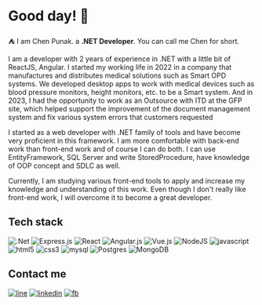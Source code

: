 
# Good day! 👋

⛺️ I am Chen Punak. a **.NET Developer**. You can call me Chen for short.

I am a developer with 2 years of experience in .NET with a little bit of ReactJS, Angular.
I started my working life in 2022 in a company that manufactures and distributes medical solutions such as Smart OPD systems. We developed desktop apps to work with medical devices such as blood pressure monitors, height monitors, etc. to be a Smart system.
And in 2023, I had the opportunity to work as an Outsource with ITD at the GFP site, which helped support the improvement of the document management system and fix various system errors that customers requested

I started as a web developer with .NET family of tools and have become very proficient in this framework. I am more comfortable with back-end work than front-end work and of course I can do both. I can use EntityFramework, SQL Server and write StoredProcedure, have knowledge of OOP concept and SDLC as well.

Currently, I am studying various front-end tools to apply and increase my knowledge and understanding of this work. Even though I don't really like front-end work, I will overcome it to become a great developer.

## Tech stack
![.Net](https://img.shields.io/badge/.NET-5C2D91?style=for-the-badge&logo=.net&logoColor=white)
![Express.js](https://img.shields.io/badge/express.js-%23404d59.svg?style=for-the-badge&logo=express&logoColor=%2361DAFB)
![React](https://img.shields.io/badge/react-%2320232a.svg?style=for-the-badge&logo=react&logoColor=%2361DAFB)
![Angular.js](https://img.shields.io/badge/angular.js-%23E23237.svg?style=for-the-badge&logo=angularjs&logoColor=white)
![Vue.js](https://img.shields.io/badge/vuejs-%2335495e.svg?style=for-the-badge&logo=vuedotjs&logoColor=%234FC08D)
![NodeJS](https://img.shields.io/badge/node.js-6DA55F?style=for-the-badge&logo=node.js&logoColor=white)
![javascript](https://img.shields.io/badge/JavaScript-F7DF1E?style=for-the-badge&logo=javascript&logoColor=black)
![html5](https://img.shields.io/badge/HTML-239120?style=for-the-badge&logo=html5&logoColor=white)
![css3](https://img.shields.io/badge/CSS3-1572B6?style=for-the-badge&logo=css3&logoColor=white)
![mysql](https://img.shields.io/badge/MySQL-00000F?style=for-the-badge&logo=mysql&logoColor=white)
![Postgres](https://img.shields.io/badge/postgres-%23316192.svg?style=for-the-badge&logo=postgresql&logoColor=white)
![MongoDB](https://img.shields.io/badge/MongoDB-%234ea94b.svg?style=for-the-badge&logo=mongodb&logoColor=white)

## Contact me
[![line](https://img.shields.io/badge/LINE-00C300?style=flat&logo=line&logoColor=white)][line]
[![linkedin](https://img.shields.io/badge/LinkedIn-0077B5?style=flat&logo=linkedin&logoColor=white)][linkedin]
[![fb](https://img.shields.io/badge/Facebook-1877F2?style=flat&logo=facebook&logoColor=white)][fb]

[line]: https://line.me/ti/p/yijyFJm44j
[linkedin]: https://www.linkedin.com/in/chen-punak/
[fb]: https://www.facebook.com/ChenPunak
